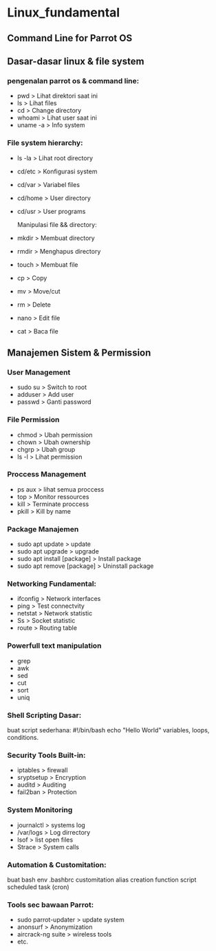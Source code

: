# Linux_fundamental
## Command Line for Parrot OS

## Dasar-dasar linux & file system

### pengenalan parrot os & command line:
- pwd > Lihat direktori saat ini
- ls > Lihat files
- cd > Change directory
- whoami > Lihat user saat ini
- uname -a > Info system

### File system hierarchy:
- ls -la > Lihat root directory
- cd/etc > Konfigurasi system
- cd/var > Variabel files
- cd/home > User directory
- cd/usr > User programs

  Manipulasi file && directory:
- mkdir > Membuat directory
- rmdir > Menghapus directory
- touch > Membuat file
- cp > Copy
- mv > Move/cut
- rm > Delete
- nano > Edit file
- cat > Baca file
  
## Manajemen Sistem & Permission

### User Management
- sudo su > Switch to root
- adduser > Add user
- passwd > Ganti password

### File Permission
- chmod > Ubah permission
- chown > Ubah ownership
- chgrp > Ubah group
- ls -l > Lihat permission

### Proccess Management
- ps aux > lihat semua proccess
- top > Monitor ressources
- kill > Terminate proccess
- pkill > Kill by name

### Package Manajemen
- sudo apt update > update
- sudo apt upgrade > upgrade
- sudo apt install [package] > Install package
- sudo apt remove [package] > Uninstall package


### Networking Fundamental:
- ifconfig > Network interfaces
- ping > Test connectvity
- netstat > Network statistic
- Ss > Socket statistic
- route > Routing table

### Powerfull text manipulation
- grep
- awk
- sed
- cut
- sort
- uniq

### Shell Scripting Dasar:
buat script sederhana:
#!/bin/bash
echo "Hello World"
variables, loops, conditions.


### Security Tools Built-in:
- iptables > firewall
- sryptsetup > Encryption
- auditd > Auditing
- fail2ban > Protection

### System Monitoring
- journalctl > systems log
- /var/logs > Log dirrectory
- lsof > list open files
- Strace > System calls

### Automation & Customitation:
buat bash env
.bashbrc customitation
alias creation
function script
scheduled task (cron)

### Tools sec bawaan Parrot:
- sudo parrot-updater > update system
- anonsurf > Anonymization
- aircrack-ng suite > wireless tools
- etc.
